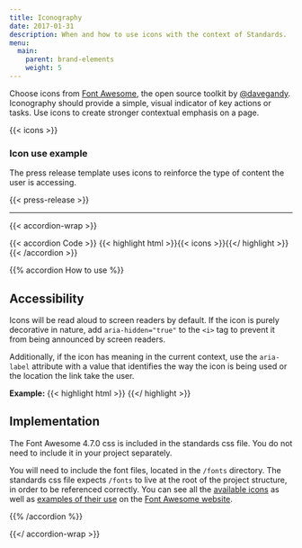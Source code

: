 ```yaml
---
title: Iconography
date: 2017-01-31
description: When and how to use icons with the context of Standards.
menu:
  main:
    parent: brand-elements
    weight: 5
---
```


Choose icons from <a href="http://fontawesome.io/" class="external">Font Awesome</a>, the open source toolkit by <a href="https://twitter.com/davegandy" class="external">@davegandy</a>. Iconography should provide a simple, visual indicator of key actions or tasks. Use icons to create stronger contextual emphasis on a page.

{{< icons >}}

### Icon use example

The press release template uses icons to reinforce the type of content the user is accessing.

{{< press-release >}}

---

{{< accordion-wrap >}}

{{< accordion Code >}}
  {{< highlight html >}}{{< icons >}}{{</ highlight >}}
{{< /accordion >}}

{{% accordion How to use %}}
## Accessibility

Icons will be read aloud to screen readers by default. If the icon is purely decorative in nature, add `aria-hidden="true"` to the `<i>` tag to prevent it from being announced by screen readers.

Additionally, if the icon has meaning in the current context, use the `aria-label` attribute with a value that identifies the way the icon is being used or the location the link take the user.

**Example:** {{< highlight html >}}
<a class="site-search" aria-label="Search">
  <i class="fa fa-search fa-2x" aria-hidden="true"></i>
</a>
{{</ highlight >}}

## Implementation
The Font Awesome 4.7.0 css is included in the standards css file. You do not need to include it in your project separately.

You will need to include the font files, located in the `/fonts` directory. The standards css file expects `/fonts` to live at the root of the project structure, in order to be referenced correctly. You can see all the <a href="http://fontawesome.io/icons/" class="external">available icons</a> as well as <a href="http://fontawesome.io/examples/" class="external">examples of their use</a> on the <a href="http://fontawesome.io/" class="external">Font Awesome website</a>.

{{% /accordion %}}

{{</ accordion-wrap >}}
